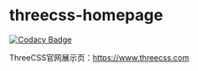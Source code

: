 # threecss-homepage

[![Codacy Badge](https://api.codacy.com/project/badge/Grade/28612234bb2d400cac51f46ae57eb64f)](https://www.codacy.com/app/232365732/threecss-homepage?utm_source=github.com&amp;utm_medium=referral&amp;utm_content=dianbaer/threecss-homepage&amp;utm_campaign=Badge_Grade)


ThreeCSS官网展示页：https://www.threecss.com